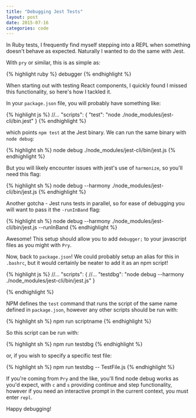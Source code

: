 ```yaml
---
title: "Debugging Jest Tests"
layout: post
date: 2015-07-16
categories: code
---
```


In Ruby tests, I frequently find myself stepping into a REPL when something doesn't behave as expected. Naturally I wanted to do the same with Jest. 

With `pry` or similar, this is as simple as:

{% highlight ruby %}
debugger
{% endhighlight %}

When starting out with testing React components, I quickly found I missed this functionality, so here's how I tackled it.

In your `package.json` file, you will probably have something like:


{% highlight js %}
//...
"scripts": {
  "test": "node ./node_modules/jest-cli/bin.jest"
}
{% endhighlight %}

which points `npm test` at the Jest binary. We can run the same binary with `node debug`:

{% highlight sh %}
node debug ./node_modules/jest-cli/bin/jest.js
{% endhighlight %}

But you will likely encounter issues with jest's use of `harmonize`, so you'll need this flag:

{% highlight sh %}
node debug --harmony ./node_modules/jest-cli/bin/jest.js
{% endhighlight %}

Another gotcha - Jest runs tests in parallel, so for ease of debugging you will want to pass it the `-runInBand` flag:

{% highlight sh %}
node debug --harmony ./node_modules/jest-cli/bin/jest.js --runInBand
{% endhighlight %}

Awesome! This setup should allow you to add `debugger;` to your javascript files as you might with `Pry`.

Now, back to `package.json`! We could probably setup an alias for this in `.bashrc`, but it would certainly be neater to add it as an npm script!

{% highlight js %}
//...
"scripts": {
  //...
  "testdbg": "node debug --harmony ./node_modules/jest-cli/bin/jest.js"
}

{% endhighlight %}

NPM defines the `test` command that runs the script of the same name defined in `package.json`, however any other scripts should be run with:

{% highlight sh %}
npm run scriptname
{% endhighlight %}

So this script can be run with:

{% highlight sh %}
npm run testdbg
{% endhighlight %}

or, if you wish to specify a specific test file:

{% highlight sh %}
npm run testdbg -- TestFile.js
{% endhighlight %}

If you're coming from `Pry` and the like, you'll find node debug works as you'd expect, with `c` and `s` providing continue and step functionality, however if you need an interactive prompt in the current context, you must enter `repl`.

Happy debugging!


